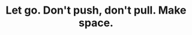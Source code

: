 ---
title: Let go. Don't push, don't pull. Make space.
tags: buddhism acceptance slowness
star: true
---